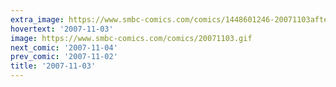 ```yaml
---
extra_image: https://www.smbc-comics.com/comics/1448601246-20071103after.png
hovertext: '2007-11-03'
image: https://www.smbc-comics.com/comics/20071103.gif
next_comic: '2007-11-04'
prev_comic: '2007-11-02'
title: '2007-11-03'
---
```


